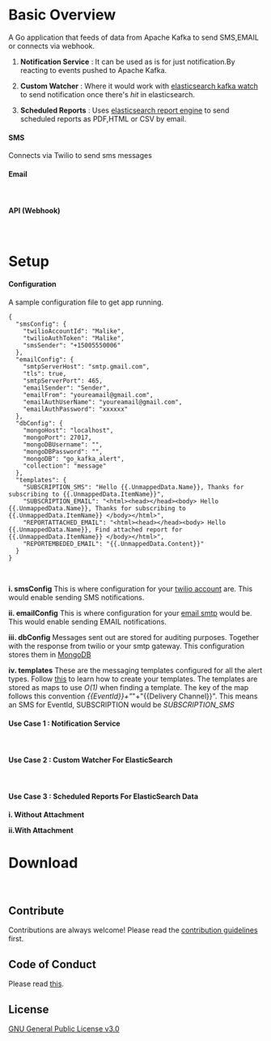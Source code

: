 
# Basic Overview

A Go application that feeds of data from Apache Kafka to send SMS,EMAIL or connects via webhook.

1. **Notification Service** : It can  be used as is for just notification.By reacting to events pushed to Apache Kafka.

2. **Custom Watcher** : Where it would work with [elasticsearch kafka watch]( https://malike.github.io/elasticsearch-kafka-watch/) to send notification once there's _hit_ in elasticsearch.

3. **Scheduled Reports** : Uses [elasticsearch report engine](http://malike.github.io/elasticsearch-report-engine) to send scheduled reports as PDF,HTML or CSV by email.


#### SMS

Connects via Twilio to send sms messages


#### Email
<br/>


#### API (Webhook)
<br/>


# Setup

#### Configuration 

A sample configuration file to get app running. 


    {
      "smsConfig": {
        "twilioAccountId": "Malike",
        "twilioAuthToken": "Malike",
        "smsSender": "+15005550006"
      },
      "emailConfig": {
        "smtpServerHost": "smtp.gmail.com",
        "tls": true,
        "smtpServerPort": 465,
        "emailSender": "Sender",
        "emailFrom": "youreamail@gmail.com",
        "emailAuthUserName": "youreamail@gmail.com",
        "emailAuthPassword": "xxxxxx"
      },
      "dbConfig": {
        "mongoHost": "localhost",
        "mongoPort": 27017,
        "mongoDBUsername": "",
        "mongoDBPassword": "",
        "mongoDB": "go_kafka_alert",
        "collection": "message"
      },
      "templates": {
        "SUBSCRIPTION_SMS": "Hello {{.UnmappedData.Name}}, Thanks for subscribing to {{.UnmappedData.ItemName}}",
        "SUBSCRIPTION_EMAIL": "<html><head></head><body> Hello {{.UnmappedData.Name}}, Thanks for subscribing to {{.UnmappedData.ItemName}} </body></html>",
        "REPORTATTACHED_EMAIL": "<html><head></head><body> Hello {{.UnmappedData.Name}}, Find attached report for {{.UnmappedData.ItemName}} </body></html>",
        "REPORTEMBEDED_EMAIL": "{{.UnmappedData.Content}}"
      }
    }

<br/>

**i. smsConfig**
This is where configuration for your [twilio account](https://www.twilio.com/) are. This would enable sending SMS notifications. 
<br/>

**ii. emailConfig**
This is where configuration for your [email smtp]() would be. This would enable sending EMAIL notifications. 
<br/>

**iii. dbConfig**
Messages sent out are stored for auditing purposes. Together with the response from twilio or your smtp gateway. This configuration stores them in [MongoDB]()
<br/>

**iv. templates**
These are the messaging templates configured for all the alert types. Follow [this](https://gohugo.io/templates/introduction/) to learn how to create your templates. The templates are stored as maps to use *_O(1)_* when finding a template. The key of the map follows this convention _{{EventId}}+"_"+"{{Delivery Channel}}". This means an SMS for EventId, SUBSCRIPTION would be _SUBSCRIPTION_SMS_ 
<br/>


#### Use Case 1 : Notification Service
<br/>

#### Use Case 2 : Custom Watcher For ElasticSearch
<br/>

#### Use Case 3 : Scheduled Reports For ElasticSearch Data

   **i. Without Attachment**
    <br/>

   **ii.With Attachment**
    <br/>

  
# Download
<br/>

## Contribute

Contributions are always welcome!
Please read the [contribution guidelines](CONTRIBUTING.md) first.

## Code of Conduct

Please read [this](CODE_OF_CONDUCT.md).

## License

[GNU General Public License v3.0](https://github.com/malike/go-kafka-alert/blob/master/LICENSE)






